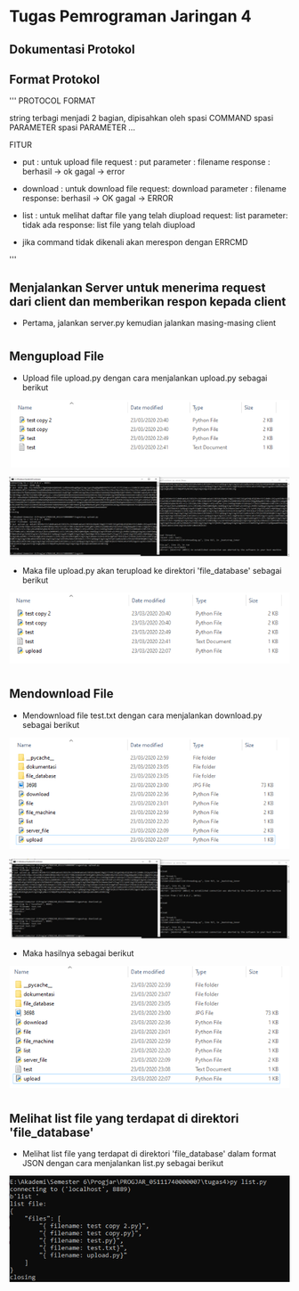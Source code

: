 # Tugas Pemrograman Jaringan 4
## Dokumentasi Protokol

## Format Protokol
'''
PROTOCOL FORMAT

string terbagi menjadi 2 bagian, dipisahkan oleh spasi
COMMAND spasi PARAMETER spasi PARAMETER ...

FITUR

- put : untuk upload file
  request : put
  parameter : filename
  response : berhasil -> ok
             gagal -> error

- download : untuk download file
  request: download
  parameter : filename
  response: berhasil -> OK
            gagal -> ERROR

- list : untuk melihat daftar file yang telah diupload
  request: list
  parameter: tidak ada
  response: list file yang telah diupload

- jika command tidak dikenali akan merespon dengan ERRCMD

'''

## Menjalankan Server untuk menerima request dari client dan memberikan respon kepada client 
* Pertama, jalankan server.py kemudian jalankan masing-masing client
#
## Mengupload File

* Upload file upload.py dengan cara menjalankan upload.py sebagai berikut

![alt text](dokumentasi/sebelum_run_upload.png)

![alt text](dokumentasi/run_upload.png)


* Maka file upload.py akan terupload ke direktori 'file_database' sebagai berikut

![alt text](dokumentasi/setelah_run_upload.png)
#
## Mendownload File
* Mendownload file test.txt dengan cara menjalankan download.py sebagai berikut

![alt text](dokumentasi/sebelum_run_download.png)

![alt text](dokumentasi/run_download.png)

* Maka hasilnya sebagai berikut

![alt text](dokumentasi/setelah_run_download.png)

#
## Melihat list file yang terdapat di direktori 'file_database'
* Melihat list file yang terdapat di direktori 'file_database' dalam format JSON dengan cara menjalankan list.py sebagai berikut

![alt text](dokumentasi/list.png)